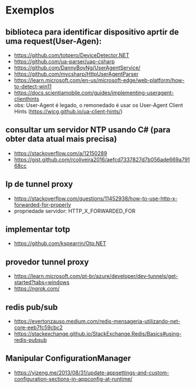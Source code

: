 # Exemplos

## biblioteca para identificar dispositivo aprtir de uma request(User-Agen):
- https://github.com/totpero/DeviceDetector.NET
- https://github.com/ua-parser/uap-csharp
- https://github.com/DannyBoyNg/UserAgentService/
- https://github.com/mycsharp/HttpUserAgentParser
- https://learn.microsoft.com/en-us/microsoft-edge/web-platform/how-to-detect-win11
- https://docs.scientiamobile.com/guides/implementing-useragent-clienthints
- obs: User-Agent é legado, o remonedado é usar os User-Agent Client Hints (https://wicg.github.io/ua-client-hints/)

## consultar um servidor NTP usando C# (para obter data atual mais precisa)
- https://stackoverflow.com/a/12150289
- https://gist.github.com/rcoliveira2016/aefcd7337827d7b056ade669a79168cc

## Ip de tunnel proxy 
- https://stackoverflow.com/questions/11452938/how-to-use-http-x-forwarded-for-properly
- propriedade servidor: HTTP_X_FORWARDED_FOR

## implementar totp
- https://github.com/kspearrin/Otp.NET

## provedor tunnel proxy
- https://learn.microsoft.com/pt-br/azure/developer/dev-tunnels/get-started?tabs=windows
- https://ngrok.com/

## redis pub/sub
- https://evertonzauso.medium.com/redis-mensageria-utilizando-net-core-eeb7fc59cbc2
- https://stackexchange.github.io/StackExchange.Redis/Basics#using-redis-pubsub

## Manipular ConfigurationManager
- https://yizeng.me/2013/08/31/update-appsettings-and-custom-configuration-sections-in-appconfig-at-runtime/
